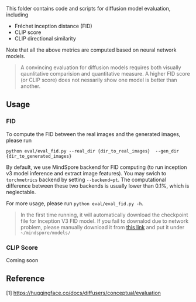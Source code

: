 
This folder contains code and scripts for diffusion model evaluation, including 

- Fréchet inception distance (FID)
- CLIP score
- CLIP directional similarity 


Note that all the above metrics are computed based on neural network models.

> A convincing evaluation for diffusion models requires both visually qaunlitative comparision and quantitative measure. A higher FID score (or CLIP score) does not nessarily show one model is better than another. 

## Usage

### FID

To compute the FID between the real images and the generated images, please run 

```
python eval/eval_fid.py --real_dir {dir_to_real_images}  --gen_dir {dir_to_generated_images}
```

By default, we use MindSpore backend for FID computing (to run inception v3 model inference and extract image features). You may swich to `torchmetrics` backend  by setting `--backend=pt`. The computational difference between these two backends is usually lower than 0.1%, which is neglectable. 

For more usage, please run `python eval/eval_fid.py -h`.

> In the first time running, it will automatically download the checkpoint file for Inception V3 FID model. If you fail to downalod due to network problem, please manually download it from [this link](https://download.mindspore.cn/toolkits/mindone/stable_diffusion/fid/inception_v3_fid-9ec6dfe4.ckpt) and put it under `~/mindspore/models/`

### CLIP Score

Coming soon




## Reference

[1] https://huggingface.co/docs/diffusers/conceptual/evaluation
